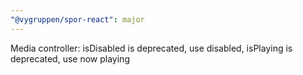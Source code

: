 ```yaml
---
"@vygruppen/spor-react": major
---
```


Media controller: isDisabled is deprecated, use disabled, isPlaying is deprecated, use now playing
